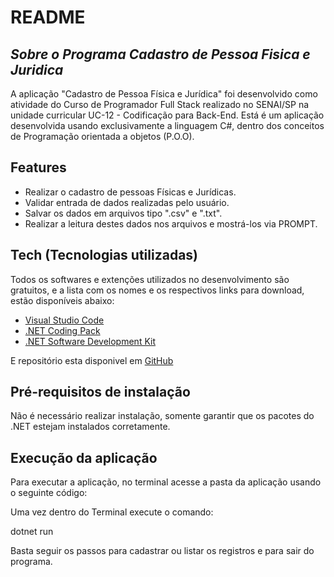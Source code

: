 # README
## _Sobre o Programa Cadastro de Pessoa Fisica e Juridica_

A aplicação "Cadastro de Pessoa Física e Jurídica" foi desenvolvido como atividade do Curso de Programador Full Stack realizado no SENAI/SP na unidade curricular UC-12 - Codificação para Back-End. 
Está é um aplicação desenvolvida usando exclusivamente a linguagem C#, dentro dos conceitos de Programação orientada a objetos (P.O.O).

## Features

- Realizar o cadastro de pessoas Físicas e Jurídicas.
- Validar entrada de dados realizadas pelo usuário.
- Salvar os dados em arquivos tipo ".csv" e ".txt".
- Realizar a leitura destes dados nos arquivos e mostrá-los via PROMPT.

## Tech (Tecnologias utilizadas)

Todos os softwares e extenções utilizados no desenvolvimento são gratuitos, e a lista com os nomes e os respectivos links para download, estão disponíveis abaixo:

- [Visual Studio Code](https://code.visualstudio.com/download) 
- [.NET Coding Pack](https://aka.ms/dotnet-coding-pack-win)
- [.NET Software Development Kit](https://dotnet.microsoft.com/pt-br/download)

E repositório esta disponivel em [GitHub](https://github.com/Adriano-Mariot/UC12-ENCONTROS_REMOTO/tree/main/ENCONTRO_REMOTO_8%20-%20230119)

 
## Pré-requisitos de instalação

Não é necessário realizar instalação, somente garantir que os pacotes do .NET estejam instalados corretamente.

## Execução da aplicação
Para executar a aplicação, no terminal acesse a pasta da aplicação usando o seguinte código:

Uma vez dentro do Terminal execute o comando:

dotnet run

Basta seguir os passos para cadastrar ou listar os registros e para sair do programa.



